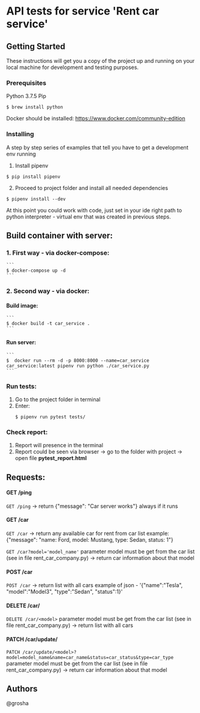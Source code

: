 # API tests for service 'Rent car service'

## Getting Started

These instructions will get you a copy of the project up and running on your local machine for development and testing purposes.

### Prerequisites

Python 3.7.5
Pip

```
$ brew install python
```

Docker should be installed:
https://www.docker.com/community-edition

### Installing

A step by step series of examples that tell you have to get a development env running

1) Install pipenv

```
$ pip install pipenv
```

2) Proceed to project folder and install all needed dependencies

```
$ pipenv install --dev
```

At this point you could work with code, just set in your ide right path to python interpreter - virtual env that was created in previous steps.


## Build container with server:

### 1. First way - via docker-compose:

    ```
    $ docker-compose up -d
    ```

### 2. Second way - via docker:

#### Build image:

    ```
    $ docker build -t car_service .
    ```

#### Run server:

    ```
    $  docker run --rm -d -p 8000:8000 --name=car_service car_service:latest pipenv run python ./car_service.py
    ```

### Run tests:

1. Go to the project folder in terminal
2. Enter:
    ```
    $ pipenv run pytest tests/
    ```

### Check report:

1. Report will presence in the terminal
2. Report could be seen via browser -> go to the folder with project -> open file **pytest_report.html**


## Requests:

#### GET /ping

`GET /ping` -> return {"message": "Car server works"} always if it runs


#### GET /car

`GET /car` -> return any available car for rent from car list
example:
{"message": "name: Ford, model: Mustang, type: Sedan, status: 1"}

`GET /car?model='model_name'` parameter model must be get from the car list (see in file rent_car_company.py) -> return car information about that model


#### POST /car

`POST /car` -> return list with all cars
example of json - '{"name":"Tesla", "model":"Model3", "type":"Sedan", "status":1}'


#### DELETE /car/<model>

`DELETE /car/<model>` parameter model must be get from the car list (see in file rent_car_company.py) -> return list with all cars


#### PATCH /car/update/<model>

`PATCH /car/update/<model>?model=model_name&name=car_name&status=car_status&type=car_type` parameter model must be get from the car list (see in file rent_car_company.py) -> return car information about that model




## Authors
@grosha
